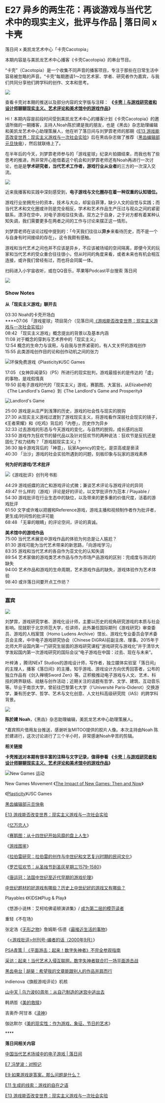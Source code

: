 # E27 异乡的两生花：再谈游戏与当代艺术中的现实主义，批评与作品 \| 落日间 x 卡壳

落日间 x 美凯龙艺术中心「卡壳Cacotopia」

本期内容是与美凯龙艺术中心播客《卡壳Cacotopia》的串台节目。

“卡壳”（Cacotopia）是一个收集不同声音的播客项目，专注于那些在日常生活中容易被忽略的声音。“卡壳”每期邀请1～2位艺术家、学者、研究者作为嘉宾，与我们共同分享他们跨学科的创作、文本和思考。

![](../../.gitbook/assets/ka-ke-.gif)

查看卡壳对本期的推送以及部分内容的文字版与注释： **《**[**卡壳｜与游戏研究者和设计师聊聊现实主义、艺术评论和美术馆中的游戏作品**](https://mp.weixin.qq.com/s?__biz=MjM5NDk5NTgxNw==&mid=2247488259&idx=1&sn=5c7d45b70f5d8b2c60fdd08442616fc9&scene=21#wechat_redirect)**》**

Hi！本期内容是前段时间受到美凯龙艺术中心的播客计划《卡壳Cacotopia》的邀请所做的一期播客，主持人Noah陈於建是我的朋友，也是《黑齿》杂志助理编辑和美凯龙艺术中心助理策展人，他在听了落日间与刘梦霏老师的那期《[E13 游戏能否改变世界：现实主义游戏与一次社会实验](http://mp.weixin.qq.com/s?__biz=MzIzMjM0NDk1NQ==&mid=2247485506&idx=1&sn=abd86daac07d29dc46472472beb47d7d&chksm=e8971456dfe09d406d1a7a0fb0edd55e7418597d7af932cd9c4dc1c7450e23c58d545178714c&scene=21#wechat_redirect)》后在黑齿杂志做了推荐（[黑齿编辑部元旦快电](https://mp.weixin.qq.com/s?__biz=MzI3Njc2MDE2MA==&mid=2247484945&idx=1&sn=5e833cafed3b5618bf027522f7695472&scene=21#wechat_redirect)），然后就联络上了。

在半年后的今天，刘梦霏老师参与的「游戏星球」纪录片拍摄结束，而我也有了些思考的推进，所非常开心能借着这个机会和刘梦霏老师还有Noah再进行一次讨论，也是是**学术研究者，当代艺术工作者，游戏行业从业者**的三方的一次深入交流。

![](../../.gitbook/assets/saietu-.jpg)

近来我播客和实践中深刻感受到，**电子游戏与文化圈存在着一种双重的认知错位。**

游戏行业坐拥充分的资本，技术与大众，却妄自菲薄，缺少人文的自觉与实践；而当代艺术和文化圈或许则是完全相反，学术和艺术作品生产压过与观众之间的紧密联系，漂浮在空中，对电子游戏往往失语。双方之于自身，之于对方都有着某种认知失调，我们需要更多在两者之间的工作与讨论来摆正这一情形。

刘梦霏老师在谈论过程中提到的：「今天我们往往以**异乡**来看待历史，而不是一个与自身有时间接续的存在」，这令我颇有感触。

游戏和当代艺术之间也并不应该是异乡，不应该被场域的空间隔离，即便今天的玩家和当代艺术的受众重合往往很小，但从时间的角度来看，或者未来也有机会相互连接，或许我们曾经有过，而也将会同属一体。

扫码进入小宇宙收听，或在QQ音乐，苹果等Podcast平台搜索 落日间

![](../../.gitbook/assets/qr.png)

###  **Show Notes**

  
**从「现实主义游戏」聊开去**

03:30 Noah的卡壳开场白  
****07:06 「游戏星球」项目简介（见落日间[《游戏能否改变世界：现实主义游戏与一次社会实验》](http://mp.weixin.qq.com/s?__biz=MzIzMjM0NDk1NQ==&mid=2247485506&idx=1&sn=abd86daac07d29dc46472472beb47d7d&chksm=e8971456dfe09d406d1a7a0fb0edd55e7418597d7af932cd9c4dc1c7450e23c58d545178714c&scene=21#wechat_redirect)）  
08:42 「现实主义游戏」概念提出的背景以及基本内涵  
11:08 对于概念的穿刺与艺术界中的「现实主义」  
12:54 概念的生命力与误用，与自我与世界紧密的，有人文关怀的游戏创作  
15:55 此类游戏创作目的论和创作动机之间的张力

![&#x73AF;&#x4FDD;&#x514D;&#x8D39;&#x6E38;&#x620F;&#x300A;Plasticity&#x300B;USC Games](../../.gitbook/assets/header.jpg)

17:05 《女神异闻录5》（P5）所进行的现实批判，游戏最擅长的是传达的「虚」的事物，是戏假情真   
19:50 前电子游戏时代的「现实主义」游戏，赛鹅图、大富翁，从Elizabeth的《The Landlord's Game》到《The Landlord's Game and Prosperity》

![Landlord&apos;s Game](../../.gitbook/assets/75b66f21ly4gtffg7onkzj20hj0hvq76.jpg)

25:00 游戏是从庄严到浅薄的历史，游戏的社会性与现实的脱钩   
27:30 从现实主义游戏过渡到了游戏现实主义，将游戏看作深层社会现实的镜子，《王者荣耀》和《吃鸡》背后的「内卷」，历史作为异乡   
32:33 过去游戏的形态与今天游戏的变化，与自然的脱钩，成长感的出现   
33:50 游戏作为狂欢节的替代品以及针对狂欢节的两种说法：狂欢节是反抗还是固化了权力结构？「游戏超现实主义」?   
36:30 抽卡游戏背后的「神意」，玩家Agency的变化，是崇高或是亵渎   
40:30 「治沙」游戏的社会实验所遇到的问题，刻板印象与玩家的游戏素养



 **何为好的游戏/艺术批评**

![&#x300A;&#x6E38;&#x620F;&#x6279;&#x8BC4;&#x300B;&#x521B;&#x520A;&#x53F7;&#x4E66;&#x5F71;](../../.gitbook/assets/you-xi-pi-ping-.png)

44:29 游戏纸媒的消亡和游戏评论式微；兼谈艺术评论与游戏评论的异同  
49:47 什么样的（游戏）评论是好的评论，以文学批评作为范本 / Playable /  
54:30 游戏批评在行业生态中的缺位，以及带来的更多重的价值尺度，活着的游戏批评  
61:50 文字或许难以把握和Reference游戏，游戏主播和视频制作者作为批评者，更生成/时间性的批评可能  
68:48 「无辜的眼睛」的评论空间，评论的真诚。  


**美术馆中的游戏作品**  
75:00 当代艺术展览中游戏作品的体验为何总是让人尴尬？  
81:30 游戏可能为当代艺术带来的新思路，「向游戏学习」  
83:35 游戏和当代艺术的各自作为亚文化的认知失调  
89:54 艺术家做的游戏类艺术作品与作为市场产品游戏的区别：完成度与测试的缺失  
94:00 艺术作品和游戏的生命周期，艺术游戏作品的缺失，游戏体验作为艺术体验  
98:40 或许落日间要开点工作坊？  


  
****

### **嘉宾**

![](../../.gitbook/assets/jia-bin-.png)

刘梦霏，游戏研究学者、游戏化设计师，主要以历史的视角研究游戏的本质与社会影响。现就职于北京师范大学，任讲师，此外兼任国际期刊《游戏研究》审查委员、游戏的人档案馆（Homo Ludens Archive）馆长、游戏化专业委员会学术委员会主席，中华电子游戏研究协会（Chinese DiGRA\)前副主席、理事。2015年于北师大开设国内第一门研究生层面的游戏研究课程“游戏研究与游戏化”并于清华大学发起国内第一次游戏研究的国际会议“电子游戏在中国：过去、现在与未来”。

叶梓涛 ，腾讯NExT Studios的游戏设计师，写作者，独立媒体实验室「落日间」的主理人，播客《落日间》的主播，知乎游戏、游戏设计方向优秀回答者，公布的独立作品有《剑入禅境Sword Zen》等。正积极推动电子游戏与人文、艺术、科技的跨界联结、祛魅与创作活动；近期关注的话题有哲学、文学、建筑、互动音乐等。毕业于南京大学，曾前往巴黎第七大学（l'Université Paris-Diderot）交换游学，兼有历史学、哲学、艺术与文化创意、人文社科高级研究院（IAS）的跨学科背景。

![](../../.gitbook/assets/noah.jpg)

**陈於建 Noah**，《黑齿》杂志助理编辑，美凯龙艺术中心助理策展人。

\*嘉宾照片借用友台推送，感谢听友MITOO提供的胶片人像。本次主持由Noah 陈於建进行，这次讨论进行了三个半小时，非常感谢Noah辛苦的剪辑。



**相关链接**

**卡壳推送对本期有很丰富的注释与文字记录，值得参看 《**[**卡壳｜与游戏研究者和设计师聊聊现实主义、艺术评论和美术馆中的游戏作品**](https://mp.weixin.qq.com/s?__biz=MjM5NDk5NTgxNw==&mid=2247488259&idx=1&sn=5c7d45b70f5d8b2c60fdd08442616fc9&scene=21#wechat_redirect)**》**

![New Games &#x8FD0;&#x52A8;](../../.gitbook/assets/new-games.jpg)

New Games Movement 《[The Impact of New Games: Then and Now](https://www.playgroundprofessionals.com/play/impact-new-games-then-and-now)》

《[Plasticity](https://store.steampowered.com/app/1069360/Plasticity/)》USC Games

[黑齿编辑部元旦快电](https://mp.weixin.qq.com/s/irJjozhO-uPsAItfjCIzyg)

[E13 游戏能否改变世界：现实主义游戏与一次社会实验](https://mp.weixin.qq.com/s/qH6k3QfCk4vskZdV0efMCw)

《[亿万恋人](https://store.steampowered.com/app/1578860/_/?l=schinese)》

《[赛鹅图：从十四世纪开始风靡的盘上人生](https://www.gcores.com/articles/26417)》

《[游戏图鉴](https://book.douban.com/subject/33435429/)》

《[拉伯雷研究：拉伯雷的创作与中世纪和文艺复兴时期的民间文化](https://book.douban.com/subject/1045923/)》

《[罗芒狂欢节：从圣烛节到圣灰星期三1579-1580](https://book.douban.com/subject/24899303/)》

《[唐运冠：法国中世纪至近代早期的游戏伦理](http://www.cssn.cn/sjs/sjs_dqgbs/201905/t20190529_4908293.shtml)》

[中世纪题材的好游戏有哪些？历史上中世纪好的游戏又有哪些？](https://www.zhihu.com/question/354516668/answer/936525271)

Playables 《KIDS》《Plug & Play》

《悠游小说林：艾柯哈佛诺顿演讲集》/ [成为第二层的模范读者](https://book.douban.com/review/13729980/)

重轻《不在场》

张定浩《[无形之物](https://book.douban.com/subject/35323792/)》詹姆斯·伍德《[最接近生活的事物](https://book.douban.com/subject/27073501/)》

《[&lt;游戏批评&gt;创刊号-编者的话（2000年9月）](https://zhuanlan.zhihu.com/p/395757299)》

[PSA青策 \| 《平面游击：起来！数字失神者》不完全参观指南](https://mp.weixin.qq.com/s/zcCgpqbU3aNES-TNhSnrFg)

[采访：起来！当代艺术入侵互联网，数字失神者联合打一场平面游击战](https://mp.weixin.qq.com/s/sAFtCtySCZlWzZ18EwvJ2Q)

[黑齿电台 \| 胡昊：希望我的文章能跟别人的作品并肩而行](https://mp.weixin.qq.com/s/3-O23gdMn-LaILOHyZhX2w)

indienova《旗舰游戏评论》机核

[山中天 \| 乌力波60周年：从自己制造的迷宫中逃出去](https://mp.weixin.qq.com/s/rXtcD1uB2rMz640-OkCxnQ)

韩炳哲《[美的救赎](https://book.douban.com/subject/34841553/)》

吉奥乔·阿甘本《[渎神](https://book.douban.com/subject/26942703/)》

伽达默尔《[美的现实性：作为游戏、象征、节日的艺术](https://book.douban.com/subject/3886632/)》

\*\*\*\*

**落日间相关内容**

[中国当代艺术场域中的电子游戏 \| 落日间](http://mp.weixin.qq.com/s?__biz=MzIzMjM0NDk1NQ==&mid=2247485549&idx=1&sn=b9376d4301b3dfa53ff6a8424c394f8b&chksm=e8971479dfe09d6f4cc92c366f7f35d7c4de7f0e3d0eadf4cb9a58b0ebab6704b077d8b77330&scene=21#wechat_redirect)

[E7 冯梦波：对照记](http://mp.weixin.qq.com/s?__biz=MzIzMjM0NDk1NQ==&mid=2247485301&idx=1&sn=8de68b1bd75b22236f2b92402fbb904e&chksm=e8971b61dfe09277d4a6eaf0301f856e4a452cd1524a7959f6f87459329f27eee7099377c6c3&scene=21#wechat_redirect)

[E9 如果游戏是答案，那么问题是什么？](http://mp.weixin.qq.com/s?__biz=MzIzMjM0NDk1NQ==&mid=2247485413&idx=1&sn=06aeab9be0e3fd88835c7347eec5f16d&chksm=e8971bf1dfe092e7444f805b87a9d06d82ed2597d0b8a6c4d0919a91747db5cc20ada1784704&scene=21#wechat_redirect)

[E11 生成的线索：游戏的自在之语](http://mp.weixin.qq.com/s?__biz=MzIzMjM0NDk1NQ==&mid=2247485455&idx=1&sn=61b048f563844782d23a96b9d3e03bff&chksm=e897141bdfe09d0d0893ef0fa45f0783fa0f1e582b306805c1d4d2e32d13a240c2df52da1c08&scene=21#wechat_redirect)

[E13 游戏能否改变世界：现实主义游戏与一次社会实验](https://mp.weixin.qq.com/s?__biz=MzIzMjM0NDk1NQ==&mid=2247485506&idx=1&sn=abd86daac07d29dc46472472beb47d7d&scene=21#wechat_redirect)  


